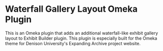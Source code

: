 # Waterfall Gallery Layout Omeka Plugin

This is an Omeka plugin that adds an additional waterfall-like exhibit gallery layout to Exhibit Builder plugin. This plugin is especially built for the Omeka theme for Denison University's Expanding Archive project website.
